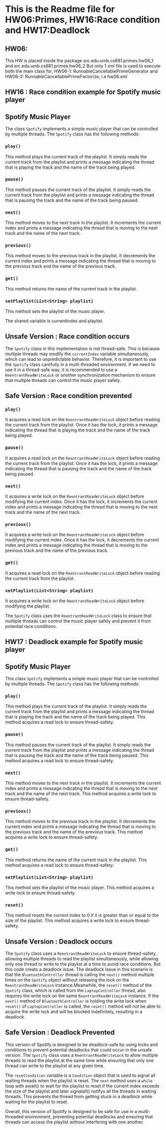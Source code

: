 
# This is the Readme file for HW06:Primes, HW16:Race condition and HW17:Deadlock



## HW06:

This HW is placed inside the package src.edu.umb.cs681.primes.hw06_1 and src.edu.umb.cs681.primes.hw06_2
But only 1 xml file is used to execute both the main class for, HW06-1: RunnableCancellablePrimeGenerator and HW06-2: RunnableCancellablePrimeFactorize, i.e hw06.xml



## HW16 : Race condition example for Spotify music player

## Spotify Music Player

The class `Spotify` implements a simple music player that can be controlled by multiple threads.
The `Spotify` class has the following methods:

### `play()`
This method plays the current track of the playlist.
It simply reads the current track from the playlist and prints a message indicating the thread that is playing the track and the name of the track being played.

### `pause()`
This method pauses the current track of the playlist.
It simply reads the current track from the playlist and prints a message indicating the thread that is pausing the track and the name of the track being paused.

### `next()`
This method moves to the next track in the playlist.
It increments the current index and prints a message indicating the thread that is moving to the next track and the name of the next track.

### `previous()`
This method moves to the previous track in the playlist.
It decrements the current index and prints a message indicating the thread that is moving to the previous track and the name of the previous track.

### `get()`
This method returns the name of the current track in the playlist.

### `setPlaylist(List<String> playlist)`
This method sets the playlist of the music player.

The shared variable is currentIndex and playlist.


## Unsafe Version : Race condition occurs

The `Spotify` class in this implementation is not thread-safe.
This is because multiple threads may modify the `currentIndex` variable simultaneously, which can lead to unpredictable behavior.
Therefore, it is important to use the `Spotify` class carefully in a multi-threaded environment.
If we need to use it in a thread-safe way, it is recommended to use a `ReentrantReadWriteLock` or another synchronization mechanism to ensure that multiple threads can control the music player safely.

## Safe Version : Race condition prevented

### `play()`
It acquires a read lock on the `ReentrantReadWriteLock` object before reading the current track from the playlist.
Once it has the lock, it prints a message indicating the thread that is playing the track and the name of the track being played.

### `pause()`
It acquires a read lock on the `ReentrantReadWriteLock` object before reading the current track from the playlist.
Once it has the lock, it prints a message indicating the thread that is pausing the track and the name of the track being paused.

### `next()`
It acquires a write lock on the `ReentrantReadWriteLock` object before modifying the current index.
Once it has the lock, it increments the current index and prints a message indicating the thread that is moving to the next track and the name of the next track.

### `previous()`
It acquires a write lock on the `ReentrantReadWriteLock` object before modifying the current index.
Once it has the lock, it decrements the current index and prints a message indicating the thread that is moving to the previous track and the name of the previous track.

### `get()`
It acquires a read lock on the `ReentrantReadWriteLock` object before reading the current track from the playlist.

### `setPlaylist(List<String> playlist)`
It acquires a write lock on the `ReentrantReadWriteLock` object before modifying the playlist.

The `Spotify` class uses the `ReentrantReadWriteLock` class to ensure that multiple threads can control the music player safely and prevent it from potential race conditions.



## HW17 : Deadlock example for Spotify music player

## Spotify Music Player

This class `Spotify` implements a simple music player that can be controlled by multiple threads.
The `Spotify` class has the following methods:

### `play()`
This method plays the current track of the playlist.
It simply reads the current track from the playlist and prints a message indicating the thread that is playing the track and the name of the track being played.
This method acquires a read lock to ensure thread-safety.

### `pause()`
This method pauses the current track of the playlist.
It simply reads the current track from the playlist and prints a message indicating the thread that is pausing the track and the name of the track being paused.
This method acquires a read lock to ensure thread-safety.

### `next()`
This method moves to the next track in the playlist.
It increments the current index and prints a message indicating the thread that is moving to the next track and the name of the next track.
This method acquires a write lock to ensure thread-safety.

### `previous()`
This method moves to the previous track in the playlist.
It decrements the current index and prints a message indicating the thread that is moving to the previous track and the name of the previous track.
This method acquires a write lock to ensure thread-safety.

### `get()`
This method returns the name of the current track in the playlist.
This method acquires a read lock to ensure thread-safety.

### `setPlaylist(List<String> playlist)`
This method sets the playlist of the music player.
This method acquires a write lock to ensure thread-safety.

### `reset()`
This method resets the current index to 0 if it is greater than or equal to the size of the playlist.
This method acquires a write lock to ensure thread-safety.

## Unsafe Version : Deadlock occurs

The `Spotify` class uses a `ReentrantReadWriteLock` to ensure thread-safety, allowing multiple threads to read the playlist simultaneously, while allowing only one thread to write to the playlist at a time to avoid race conditions. But this code creats a deadlock issue. The deadlock issue in this scenario is that the `BluetoothController` thread is calling the `next()` method multiple times on the `Spotify` object without releasing the lock on the `ReentrantReadWriteLock` instance.Meanwhile, the `reset()` method of the `Spotify` class, which is called from the `LaptopController` thread, also requires the write lock on the same `ReentrantReadWriteLock` instance.
If the `next()` method of `BluetoothController` is holding the write lock when `reset()` of `LaptopController` is called, the `reset()` method will not be able to acquire the write lock and will be blocked indefinitely, resulting in a deadlock.

## Safe Version : Deadlock Prevented

This version of Spotify is designed to be deadlock-safe by using locks and conditions to prevent potential deadlocks that could occur in the unsafe version.
The `Spotify` class uses a `ReentrantReadWriteLock` to allow multiple threads to read the playlist at the same time while ensuring that only one thread can write to the playlist at any given time.

The `resetCondition` variable is a `Condition` object that is used to signal all waiting threads when the playlist is reset.
The `next` method uses a `while` loop with await() to wait for the playlist to reset if the current index exceeds the size of the playlist and later signalall() notifys all the threads in waiting threads.
This prevents the thread from getting stuck in a deadlock while waiting for the playlist to reset.

Overall, this version of Spotify is designed to be safe for use in a multi-threaded environment, preventing potential deadlocks and ensuring that threads can access the playlist without interfering with one another.

